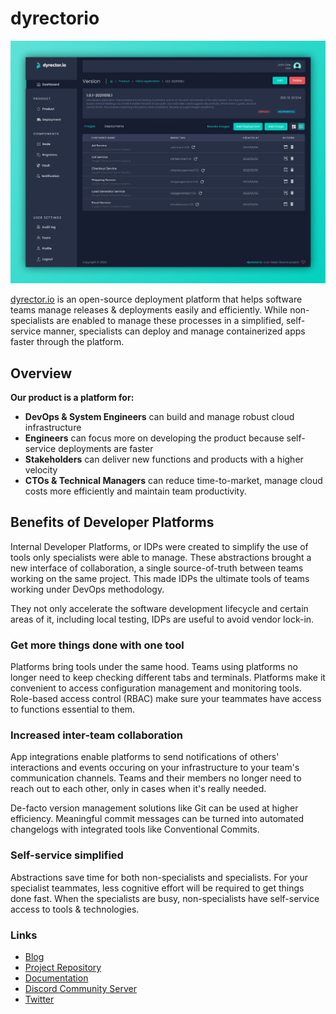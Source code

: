 # dyrectorio

![dyrector.io product screenshot](./dyrectorio-platform-screenshot.jpeg)

[dyrector.io](https://github.com/dyrector-io/dyrectorio) is an open-source deployment platform that helps software teams manage releases & deployments easily and efficiently. While non-specialists are enabled to manage these processes in a simplified, self-service manner, specialists can deploy and manage containerized apps faster through the platform.

## Overview

**Our product is a platform for:**
- **DevOps & System Engineers** can build and manage robust cloud infrastructure
- **Engineers** can focus more on developing the product because self-service deployments are faster
- **Stakeholders** can deliver new functions and products with a higher velocity
- **CTOs & Technical Managers** can reduce time-to-market, manage cloud costs more efficiently and maintain team productivity.

## Benefits of Developer Platforms
Internal Developer Platforms, or IDPs were created to simplify the use of tools only specialists were able to manage. These abstractions brought a new interface of collaboration, a single source-of-truth between teams working on the same project. This made IDPs the ultimate tools of teams working under DevOps methodology.

They not only accelerate the software development lifecycle and certain areas of it, including local testing, IDPs are useful to avoid vendor lock-in.

### Get more things done with one tool

Platforms bring tools under the same hood. Teams using platforms no longer need to keep checking different tabs and terminals. Platforms make it convenient to access configuration management and monitoring tools. Role-based access control (RBAC) make sure your teammates have access to functions essential to them.
### Increased inter-team collaboration

App integrations enable platforms to send notifications of others' interactions and events occuring on your infrastructure to your team's communication channels. Teams and their members no longer need to reach out to each other, only in cases when it's really needed.

De-facto version management solutions like Git can be used at higher efficiency. Meaningful commit messages can be turned into automated changelogs with integrated tools like Conventional Commits.

### Self-service simplified

Abstractions save time for both non-specialists and specialists. For your specialist teammates, less cognitive effort will be required to get things done fast. When the specialists are busy, non-specialists have self-service access to tools & technologies.

### Links

- [Blog](https://blog.dyrector.io)
- [Project Repository](https://github.com/dyrector-io/dyrectorio)
- [Documentation](docs.dyrector.io)
- [Discord Community Server](https://discord.com/invite/hMyT9cbYFD)
- [Twitter](https://twitter.com/dyrectorio)
